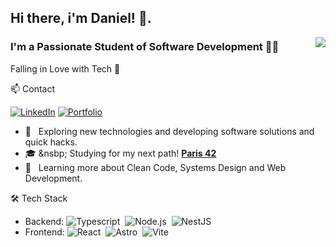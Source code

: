 <h2> Hi there, i'm Daniel! 👋. </h2>

<img align="right" src="https://github-readme-stats.vercel.app/api/top-langs/?username=DaniCoppermind&theme=dracula&show_icons=true&hide_border=true&layout=compact" />

<h3>I'm a Passionate Student of Software Development 👨‍💻</h3>
<p>Falling in Love with Tech 🌱</p>

 📫 Contact

[![LinkedIn](https://img.shields.io/badge/linkedin-%230077B5.svg?style=for-the-badge&logo=linkedin&logoColor=white)](https://www.linkedin.com/in/coppermindev/)
[![Portfolio](https://img.shields.io/badge/Portfolio-8A2BE2?style=for-the-badge&&logoColor=white)](https://daniel-garcia-dev.vercel.app/)

- 🤔 &nbsp; Exploring new technologies and developing software solutions and quick hacks.
- 🎓 &nsbp; Studying for my next path! **[Paris 42](https://42.fr/en/homepage/)**
- 🌱 &nbsp; Learning more about Clean Code, Systems Design and Web Development.

🛠 Tech Stack

- Backend: ![Typescript](https://img.shields.io/badge/-Typescript-05122A?style=flat&logo=typescript)&nbsp; ![Node.js](https://img.shields.io/badge/-Node.js-05122A?style=flat&logo=nodedotjs)&nbsp; ![NestJS](https://img.shields.io/badge/-NestJS-05122A?style=flat&logo=nestjs&logoColor=d9224c)&nbsp;
- Frontend: ![React](https://shields.io/badge/react-black?logo=react&style=for-the-badge)&nbsp; ![Astro](https://img.shields.io/badge/-Astro-05122A?style=flat&logo=astro)&nbsp; ![Vite](https://img.shields.io/badge/-Vite-B73BFE?style=flat&logo=vite&logoColor=white)
